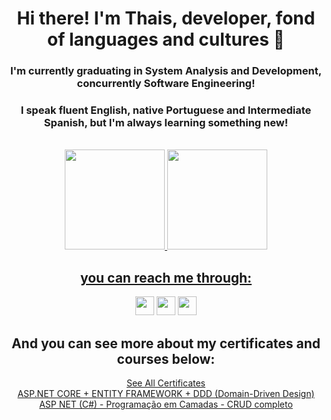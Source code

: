 <div align="center">
  <h1> Hi there! I'm Thais, developer, fond of languages and cultures 👋 </h1>
   <h3 > I'm currently graduating in System Analysis and Development, concurrently Software Engineering! </h3>
  <h3 > I speak fluent English, native Portuguese and Intermediate Spanish, but I'm always learning something new! </h3>
</div>
<div align="center"><br>
  <a href="https://github.com/ThaisAbreuCarvalho">
  <img height="160em" src="https://awesome-github-stats.azurewebsites.net/user-stats/ThaisAbreuCarvalho?cardType=github&theme=great-gatsby"/>
  <img height="160em" src="https://github-readme-stats.vercel.app/api/top-langs/?username=ThaisAbreuCarvalho&layout=compact&langs_count=7&theme=great-gatsby"/>
</div>
<div style="display: inline_block" align="center">
 
  <h2>you can reach me through: </h2>
  <a  href="https://www.linkedin.com/in/thais-carvalho-9776a2199/"><img height="30em" src="https://img.shields.io/badge/LinkedIn-0077B5?style=for-the-badge&logo=linkedin&logoColor=white"/></a>
  <a  href="mailto:thaisabreucarvalho@gmail.com"><img height="30em" src="https://img.shields.io/badge/Gmail-D14836?style=for-the-badge&logo=gmail&logoColor=white"/></a>
  <a  href="https://api.whatsapp.com/send?phone=5541987180623"><img height="30em" src="https://img.shields.io/badge/WhatsApp-25D366?style=for-the-badge&logo=whatsapp&logoColor=white"/></a>
</div>
  <div style="display: inline_block" align="center">
     <h2>And you can see more about my certificates and courses below: </h2>
     <a href="https://github.com/ThaisAbreuCarvalho/ThaisAbreuCarvalho/tree/main/certficados"> See All Certificates </a><br>
    <a href="https://github.com/ThaisAbreuCarvalho/ThaisAbreuCarvalho/blob/main/certficados/ASP.NET%20CORE%20%2B%20ENTITY%20FRAMEWORK%20%2B%20DDD%20(Domain-Driven%20Design).pdf">ASP.NET CORE + ENTITY FRAMEWORK + DDD (Domain-Driven Design)</a><br>
         <a href="https://github.com/ThaisAbreuCarvalho/ThaisAbreuCarvalho/blob/main/certficados/ASP%20NET%20(C%23)%20-%20Programa%C3%A7%C3%A3o%20em%20Camadas%20-%20CRUD%20completo.pdf">ASP NET (C#) - Programação em Camadas - CRUD completo</a>
  </div>
